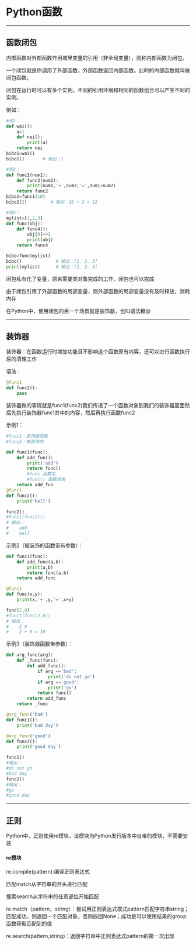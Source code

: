 # Python函数

---

## 函数闭包

内部函数对外部函数作用域里变量的引用（非全局变量），则称内部函数为闭包。

一个闭包就是你调用了外部函数，外部函数返回内部函数。此时的内部函数就叫做闭包函数。

闭包在运行时可以有多个实例，不同的引用环境和相同的函数组合可以产生不同的实例。

例如：
```py
#例1：
def wai():
    a=1
    def nei():
        print(a)
    return nei
bibo1=wai()
bibo1()       # 输出：1

#例2：
def func1(num1):
    def func2(num2):
        print(num1,'+',num2,'=',num1+num2)
    return func2
bibo2=func1(10)
bibo2(2)         # 输出：10 + 2 = 12

#例3：
mylist=[1,2,3]
def func(obj):
    def func4():
        obj[0]+=1
        print(obj)
    return func4

bibo=func(mylist)
bibo()             # 输出：[2, 2, 3]
print(mylist)      # 输出：[2, 2, 3]
```
闭包私有化了变量，原来需要类对象完成的工作，闭包也可以完成

由于闭包引用了外部函数的局部变量，则外部函数的局部变量没有及时释放，消耗内存

在Python中，使用闭包的另一个场景就是装饰器，也叫语法糖@

---

## 装饰器

装饰器：在函数运行时增加功能且不影响这个函数原有内容，还可以进行函数执行后的清理工作

语法：
```py
@func1
def func2():
    pass
```

装饰器做的事情就是func1(func2)我们传递了一个函数对象到我们的装饰器里面然后先执行装饰器func1其中的内容，然后再执行函数func2

示例1：
```py
#func1：装饰器函数
#func2：被装饰的

def func1(func):
    def add_fun():
        print('add')
        return func()
        #func 函数名
        #func() 函数调用
    return add_fun
@func1
def func2():
    print('hell')

func2()   
#func1(func2)()
# 输出：
#    add  
#    hell
```
示例2（被装饰的函数带有参数）：
```py
def func1(func):
    def add_func(a,b):
        print(a,b)
        return func(a,b)
    return add_func

@func1
def func(x,y):
    print(x,'+',y,'=',x+y)

func(2,8)  
#func1(func(2,8))
# 输出：
#    2 8     
#    2 + 8 = 10
```
示例3（装饰器函数带参数）：
```py
def arg_func(arg):
    def _func(func):
        def add_func():
            if arg =='bad':
                print('do not go')
            if arg =='good':
                print('go')
            return func()
        return add_func
    return _func

@arg_func('bad')
def func1():
    print('bad day')

@arg_func('good')
def func2():
    print('good day')

func1() 
#输出：
#do not go
#bad day
func2()
#输出：
#go
#good day
```

---

## 正则

Python中，正则使用re模块，该模块为Python发行版本中自带的模块，不需要安装

#### re模块
re.compile(pattern):编译正则表达式

匹配match从字符串的开头进行匹配

搜索search从字符串的任意部位开始匹配

re.match（pattern，string）：尝试用正则表达式模式pattern匹配字符串string；匹配成功，则返回一个匹配对象，否则放回None；成功是可以使用结果的group函数获取匹配到的值

re.search(pattern,string)：返回字符串中正则表达式pattern的第一次出现
